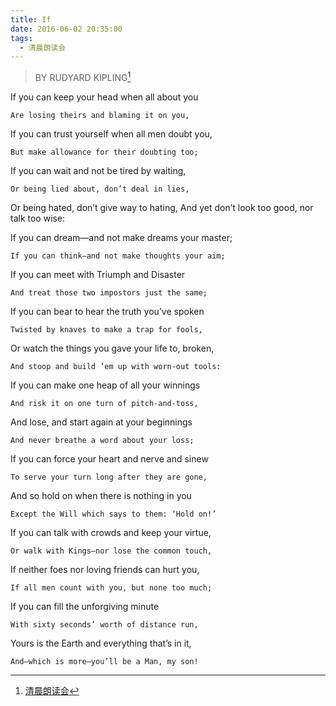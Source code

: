 ```yaml
---
title: If
date: 2016-06-02 20:35:00
tags:
  - 清晨朗读会
---
```


> BY RUDYARD KIPLING[^1]

If you can keep your head when all about you

    Are losing theirs and blaming it on you,

<!-- more -->
If you can trust yourself when all men doubt you,

    But make allowance for their doubting too;

If you can wait and not be tired by waiting,

    Or being lied about, don’t deal in lies,

Or being hated, don’t give way to hating,
    And yet don’t look too good, nor talk too wise:


If you can dream—and not make dreams your master;

    If you can think—and not make thoughts your aim;

If you can meet with Triumph and Disaster

    And treat those two impostors just the same;

If you can bear to hear the truth you’ve spoken

    Twisted by knaves to make a trap for fools,

Or watch the things you gave your life to, broken,

    And stoop and build ’em up with worn-out tools:

If you can make one heap of all your winnings

    And risk it on one turn of pitch-and-toss,

And lose, and start again at your beginnings

    And never breathe a word about your loss;

If you can force your heart and nerve and sinew

    To serve your turn long after they are gone,

And so hold on when there is nothing in you

    Except the Will which says to them: ‘Hold on!’

If you can talk with crowds and keep your virtue,

    Or walk with Kings—nor lose the common touch,

If neither foes nor loving friends can hurt you,

    If all men count with you, but none too much;

If you can fill the unforgiving minute

    With sixty seconds’ worth of distance run,

Yours is the Earth and everything that’s in it,

    And—which is more—you’ll be a Man, my son!

[^1]:[清晨朗读会](https://mp.weixin.qq.com/s?__biz=MzI1NzIyNjU4Ng==&mid=2247483685&idx=1&sn=2ad50631ea355c0062ccf511cf46a5e5&scene=1&srcid=0701bceqrbQrW0K60ulivkAM&key=77421cf58af4a6535cfcfe9a0bf1ff5e2cbe7112e94b7c7eac50a93a9fc83d65b765eb98f392ca0466b0fee316096566&ascene=0&uin=MTMzOTQ1ODU2MA%3D%3D&devicetype=iMac+MacBookPro11%2C2+OSX+OSX+10.11.5+build(15F34)&version=11020201&pass_ticket=JpMDsA87Kq8iq4HY%2FOuzK4P%2BqTAOjY2KZC29g2o579abtCXCDxqwF%2BCMOeJBwMsn)
